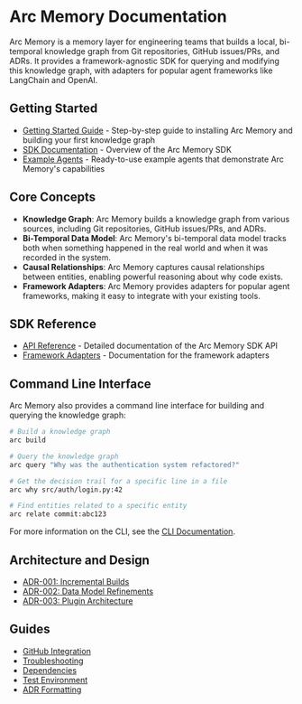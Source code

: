# Arc Memory Documentation

Arc Memory is a memory layer for engineering teams that builds a local, bi-temporal knowledge graph from Git repositories, GitHub issues/PRs, and ADRs. It provides a framework-agnostic SDK for querying and modifying this knowledge graph, with adapters for popular agent frameworks like LangChain and OpenAI.

## Getting Started

- [Getting Started Guide](./getting_started.md) - Step-by-step guide to installing Arc Memory and building your first knowledge graph
- [SDK Documentation](./sdk/README.md) - Overview of the Arc Memory SDK
- [Example Agents](./examples/README.md) - Ready-to-use example agents that demonstrate Arc Memory's capabilities

## Core Concepts

- **Knowledge Graph**: Arc Memory builds a knowledge graph from various sources, including Git repositories, GitHub issues/PRs, and ADRs.
- **Bi-Temporal Data Model**: Arc Memory's bi-temporal data model tracks both when something happened in the real world and when it was recorded in the system.
- **Causal Relationships**: Arc Memory captures causal relationships between entities, enabling powerful reasoning about why code exists.
- **Framework Adapters**: Arc Memory provides adapters for popular agent frameworks, making it easy to integrate with your existing tools.

## SDK Reference

- [API Reference](./sdk/api_reference.md) - Detailed documentation of the Arc Memory SDK API
- [Framework Adapters](./sdk/adapters.md) - Documentation for the framework adapters

## Command Line Interface

Arc Memory also provides a command line interface for building and querying the knowledge graph:

```bash
# Build a knowledge graph
arc build

# Query the knowledge graph
arc query "Why was the authentication system refactored?"

# Get the decision trail for a specific line in a file
arc why src/auth/login.py:42

# Find entities related to a specific entity
arc relate commit:abc123
```

For more information on the CLI, see the [CLI Documentation](./cli/README.md).

## Architecture and Design

- [ADR-001: Incremental Builds](./adr/ADR-001-Incremental-Builds.md)
- [ADR-002: Data Model Refinements](./adr/ADR-002-Data-Model-Refinements.md)
- [ADR-003: Plugin Architecture](./adr/ADR-003-Plugin-Architecture.md)

## Guides

- [GitHub Integration](./guides/github_integration.md)
- [Troubleshooting](./guides/troubleshooting.md)
- [Dependencies](./guides/dependencies.md)
- [Test Environment](./guides/test_environment.md)
- [ADR Formatting](./guides/adr-formatting.md)
